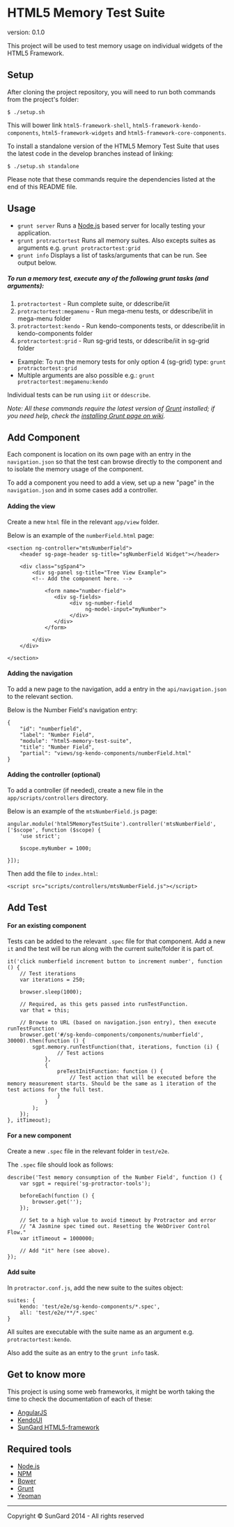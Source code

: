 # HTML5 Memory Test Suite

version: 0.1.0

This project will be used to test memory usage on individual widgets of the HTML5 Framework.


## Setup

After cloning the project repository, you will need to run both commands from the project's folder:

    $ ./setup.sh
    
This will bower link `html5-framework-shell`, `html5-framework-kendo-components`, `html5-framework-widgets` and `html5-framework-core-components`.

To install a standalone version of the HTML5 Memory Test Suite that uses the latest code in the develop branches instead of linking:

    $ ./setup.sh standalone
    
Please note that these commands require the dependencies listed at the end of this README file.


## Usage

- `grunt server` Runs a [Node.js](http://nodejs.org/) based server for locally testing your application.
- `grunt protractortest` Runs all memory suites. Also excepts suites as arguments e.g. `grunt protractortest:grid`
- `grunt info` Displays a list of tasks/arguments that can be run. See output below.

##### To run a memory test, execute any of the following grunt tasks (and arguments):

1. `protractortest` - Run complete suite, or ddescribe/iit
2. `protractortest:megamenu` - Run mega-menu tests, or ddescribe/iit in mega-menu folder
3. `protractortest:kendo` - Run kendo-components tests, or ddescribe/iit in kendo-components folder
4. `protractortest:grid` - Run sg-grid tests, or ddescribe/iit in sg-grid folder

- Example: To run the memory tests for only option 4 (sg-grid) type: `grunt protractortest:grid`
- Multiple arguments are also possible e.g.: `grunt protractortest:megamenu:kendo`

Individual tests can be run using `iit` or `ddescribe`.

*Note: All these commands require the latest version of [Grunt](http://gruntjs.com/) installed; if you need help, check the [installing Grunt page on wiki](https://www.csa.sungard.com/wiki/x/HIUzAw).*


## Add Component

Each component is location on its own page with an entry in the `navigation.json` so that the test can browse directly to the component and to isolate the memory usage of the component.

To add a component you need to add a view, set up a new "page" in the `navigation.json` and in some cases add a controller.

#### Adding the view

Create a new `html` file in the relevant `app/view` folder.

Below is an example of the `numberField.html` page:

```
<section ng-controller="mtsNumberField">
    <header sg-page-header sg-title="sgNumberField Widget"></header>
    
    <div class="sgSpan4">
        <div sg-panel sg-title="Tree View Example">
        <!-- Add the component here. -->
        
            <form name="number-field">
               <div sg-fields>
                    <div sg-number-field
                         ng-model-input="myNumber">
                    </div>
               </div>
            </form>
            
        </div>
    </div>

</section>
```

#### Adding the navigation

To add a new page to the navigation, add a entry in the `api/navigation.json` to the relevant section.

Below is the Number Field's navigation entry:

```
{
    "id": "numberfield",
    "label": "Number Field",
    "module": "html5-memory-test-suite",
    "title": "Number Field",
    "partial": "views/sg-kendo-components/numberField.html"
}
```

#### Adding the controller (optional)

To add a controller (if needed), create a new file in the `app/scripts/controllers` directory.

Below is an example of the `mtsNumberField.js` page:

```
angular.module('html5MemoryTestSuite').controller('mtsNumberField', ['$scope', function ($scope) {
    'use strict';

    $scope.myNumber = 1000;

}]);
```

Then add the file to `index.html`:

```
<script src="scripts/controllers/mtsNumberField.js"></script>
```

## Add Test

#### For an existing component

Tests can be added to the relevant `.spec` file for that component. Add a new `it` and the test will be run along with the current suite/folder it is part of.

```
it('click numberfield increment button to increment number', function () {
    // Test iterations
    var iterations = 250;
    
    browser.sleep(1000);

    // Required, as this gets passed into runTestFunction.
    var that = this;

    // Browse to URL (based on navigation.json entry), then execute runTestFunction
    browser.get('#/sg-kendo-components/components/numberfield', 30000).then(function () {
        sgpt.memory.runTestFunction(that, iterations, function (i) {
                // Test actions
            },
            {
                preTestInitFunction: function () {
                    // Test action that will be executed before the memory measurement starts. Should be the same as 1 iteration of the test actions for the full test.
                }
            }
        );
    });
}, itTimeout);
```

#### For a new component

Create a new `.spec` file in the relevant folder in `test/e2e`.

The `.spec` file should look as follows:

```
describe('Test memory consumption of the Number Field', function () {
    var sgpt = require('sg-protractor-tools');

    beforeEach(function () {
        browser.get('');
    });

    // Set to a high value to avoid timeout by Protractor and error
    // "A Jasmine spec timed out. Resetting the WebDriver Control Flow."
    var itTimeout = 1000000;

    // Add "it" here (see above).
});
```

#### Add suite

In `protractor.conf.js`, add the new suite to the suites object:

```
suites: {
    kendo: 'test/e2e/sg-kendo-components/*.spec',
    all: 'test/e2e/**/*.spec'
}
```

All suites are executable with the suite name as an argument e.g. `protractortest:kendo`.

Also add the suite as an entry to the `grunt info` task.

## Get to know more

This project is using some web frameworks, it might be worth taking the time to check the documentation of each of these:

- [AngularJS](http://angularjs.org/)
- [KendoUI](http://www.kendoui.com/)
- [SunGard HTML5-framework](https://www.csa.sungard.com/wiki/display/html/HTML5+Rich+Client+Framework+Home)


## Required tools

- [Node.js](http://nodejs.org/)
- [NPM](https://npmjs.org/)
- [Bower](http://bower.io/)
- [Grunt](http://gruntjs.com/)
- [Yeoman](http://yeoman.io/)


- - - -

Copyright © SunGard 2014 - All rights reserved
